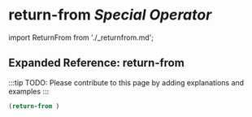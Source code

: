 # **return-from** *Special Operator*

import ReturnFrom from './_returnfrom.md';

<ReturnFrom />

## Expanded Reference: return-from

:::tip
TODO: Please contribute to this page by adding explanations and examples
:::

```lisp
(return-from )
```
